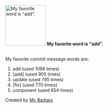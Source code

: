 <img src="https://my-badges.github.io/my-badges/favorite-word.png" alt="My favorite word is &quot;add&quot;." title="My favorite word is &quot;add&quot;." width="128">
<strong>My favorite word is &quot;add&quot;.</strong>
<br><br>

My favorite commit message words are:

1. add (used 1068 times)
2. [add] (used 905 times)
3. update (used 785 times)
4. [fix] (used 770 times)
5. component (used 654 times)


Created by <a href="https://github.com/my-badges/my-badges">My Badges</a>